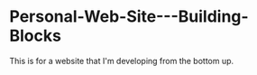 # Personal-Web-Site---Building-Blocks
This is for a website that I'm developing from the bottom up. 
